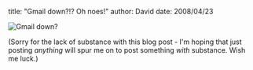 
title: "Gmail down?!? Oh noes!"
author: David
date: 2008/04/23

![Gmail down?](http://www.mohundro.com/blog/content/binary/WindowsLiveWriter/GmaildownOhnoes_8004/image_2.png)

(Sorry for the lack of substance with this blog post - I'm hoping that just posting *anything* will spur me on to post something *with* substance. Wish me luck.)
